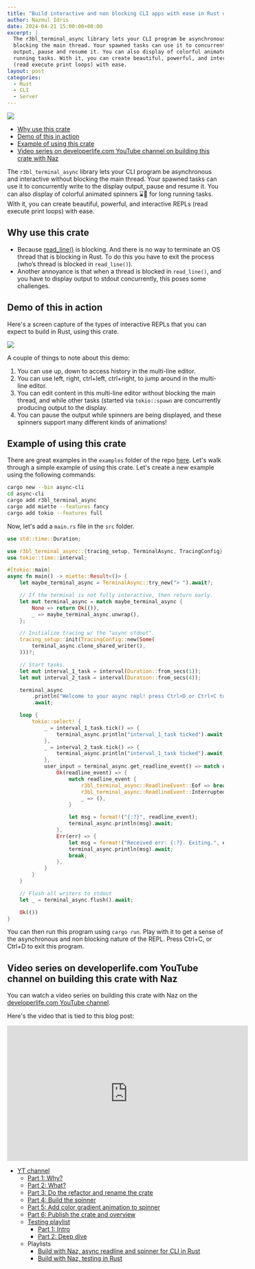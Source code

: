 ```yaml
---
title: "Build interactive and non blocking CLI apps with ease in Rust using r3bl_terminal_async"
author: Nazmul Idris
date: 2024-04-21 15:00:00+00:00
excerpt: |
  The r3bl_terminal_async library lets your CLI program be asynchronous and interactive without
  blocking the main thread. Your spawned tasks can use it to concurrently write to the display
  output, pause and resume it. You can also display of colorful animated spinners ⌛🌈 for long
  running tasks. With it, you can create beautiful, powerful, and interactive REPLs
  (read execute print loops) with ease.
layout: post
categories:
  - Rust
  - CLI
  - Server
---
```


<img class="post-hero-image" src="{{ 'assets/r3bl_terminal_async-hero.svg' | relative_url }}"/>

<!-- TOC -->

- [Why use this crate](#why-use-this-crate)
- [Demo of this in action](#demo-of-this-in-action)
- [Example of using this crate](#example-of-using-this-crate)
- [Video series on developerlife.com YouTube channel on building this crate with Naz](#video-series-on-developerlifecom-youtube-channel-on-building-this-crate-with-naz)

<!-- /TOC -->

The `r3bl_terminal_async` library lets your CLI program be asynchronous and interactive without
blocking the main thread. Your spawned tasks can use it to concurrently write to the display output,
pause and resume it. You can also display of colorful animated spinners ⌛🌈 for long running tasks.
With it, you can create beautiful, powerful, and interactive REPLs (read execute print loops) with
ease.

## Why use this crate

<a id="markdown-why-use-this-crate" name="why-use-this-crate"></a>

- Because [read_line()](https://doc.rust-lang.org/std/io/struct.Stdin.html#method.read_line) is
  blocking. And there is no way to terminate an OS thread that is blocking in Rust. To do this you
  have to exit the process (who’s thread is blocked in `read_line()`).
- Another annoyance is that when a thread is blocked in `read_line()`, and you have to display
  output to stdout concurrently, this poses some challenges.

## Demo of this in action

<a id="markdown-demo-of-this-in-action" name="demo-of-this-in-action"></a>

Here's a screen capture of the types of interactive REPLs that you can expect to build in Rust,
using this crate.

![](https://github.com/r3bl-org/r3bl-open-core/blob/main/terminal_async/docs/r3bl_terminal_async_clip_ffmpeg.gif?raw=true)

A couple of things to note about this demo:

1. You can use up, down to access history in the multi-line editor.
2. You can use left, right, ctrl+left, ctrl+right, to jump around in the multi-line editor.
3. You can edit content in this multi-line editor without blocking the main thread, and while other
   tasks (started via `tokio::spawn` are concurrently producing output to the display.
4. You can pause the output while spinners are being displayed, and these spinners support many
   different kinds of animations!

## Example of using this crate

<a id="markdown-example-of-using-this-crate" name="example-of-using-this-crate"></a>

There are great examples in the `examples` folder of the repo
[here](https://github.com/r3bl-org/r3bl-open-core/tree/main/terminal_async/examples). Let's walk
through a simple example of using this crate. Let's create a new example using the following
commands:

```bash
cargo new --bin async-cli
cd async-cli
cargo add r3bl_terminal_async
cargo add miette --features fancy
cargo add tokio --features full
```

Now, let's add a `main.rs` file in the `src` folder.

```rust
use std::time::Duration;

use r3bl_terminal_async::{tracing_setup, TerminalAsync, TracingConfig};
use tokio::time::interval;

#[tokio::main]
async fn main() -> miette::Result<()> {
    let maybe_terminal_async = TerminalAsync::try_new("> ").await?;

    // If the terminal is not fully interactive, then return early.
    let mut terminal_async = match maybe_terminal_async {
        None => return Ok(()),
        _ => maybe_terminal_async.unwrap(),
    };

    // Initialize tracing w/ the "async stdout".
    tracing_setup::init(TracingConfig::new(Some(
        terminal_async.clone_shared_writer(),
    )))?;

    // Start tasks.
    let mut interval_1_task = interval(Duration::from_secs(1));
    let mut interval_2_task = interval(Duration::from_secs(4));

    terminal_async
        .println("Welcome to your async repl! press Ctrl+D or Ctrl+C to exit.")
        .await;

    loop {
        tokio::select! {
            _ = interval_1_task.tick() => {
                terminal_async.println("interval_1_task ticked").await;
            },
            _ = interval_2_task.tick() => {
                terminal_async.println("interval_1_task ticked").await;
            },
            user_input = terminal_async.get_readline_event() => match user_input {
                Ok(readline_event) => {
                    match readline_event {
                        r3bl_terminal_async::ReadlineEvent::Eof => break,
                        r3bl_terminal_async::ReadlineEvent::Interrupted => break,
                        _ => (),
                    }

                    let msg = format!("{:?}", readline_event);
                    terminal_async.println(msg).await;
                },
                Err(err) => {
                    let msg = format!("Received err: {:?}. Exiting.", err);
                    terminal_async.println(msg).await;
                    break;
                },
            }
        }
    }

    // Flush all writers to stdout
    let _ = terminal_async.flush().await;

    Ok(())
}
```

You can then run this program using `cargo run`. Play with it to get a sense of the asynchronous and
non blocking nature of the REPL. Press Ctrl+C, or Ctrl+D to exit this program.

## Video series on developerlife.com YouTube channel on building this crate with Naz

<a id="markdown-video-series-on-developerlife.com-youtube-channel-on-building-this-crate-with-naz" name="video-series-on-developerlife.com-youtube-channel-on-building-this-crate-with-naz"></a>

You can watch a video series on building this crate with Naz on the
[developerlife.com YouTube channel](https://www.youtube.com/@developerlifecom).

Here's the video that is tied to this blog post:

<iframe width="560" height="315" src="https://www.youtube.com/embed/X5wDVaZENOo?si=yYfXuCxSilWh4Gd5" title="YouTube video player" frameborder="0" allow="accelerometer; autoplay; clipboard-write; encrypted-media; gyroscope; picture-in-picture; web-share" referrerpolicy="strict-origin-when-cross-origin" allowfullscreen></iframe>

- [YT channel](https://www.youtube.com/@developerlifecom)
  - [Part 1: Why?](https://youtu.be/6LhVx0xM86c)
  - [Part 2: What?](https://youtu.be/3vQJguti02I)
  - [Part 3: Do the refactor and rename the crate](https://youtu.be/uxgyZzOmVIw)
  - [Part 4: Build the spinner](https://www.youtube.com/watch?v=fcb6rstRniI)
  - [Part 5: Add color gradient animation to spinner](https://www.youtube.com/watch?v=_QjsGDds270)
  - [Part 6: Publish the crate and overview](https://youtu.be/X5wDVaZENOo)
  - [Testing playlist](https://www.youtube.com/watch?v=Xt495QLrFFk&list=PLofhE49PEwmwLR_4Noa0dFOSPmSpIg_l8)
    - [Part 1: Intro](https://www.youtube.com/watch?v=Xt495QLrFFk)
    - [Part 2: Deep dive](https://www.youtube.com/watch?v=4iM9t5dgvU4)
  - Playlists
    - [Build with Naz, async readline and spinner for CLI in Rust](https://www.youtube.com/watch?v=3vQJguti02I&list=PLofhE49PEwmwelPkhfiqdFQ9IXnmGdnSE)
    - [Build with Naz, testing in Rust](https://www.youtube.com/watch?v=Xt495QLrFFk&list=PLofhE49PEwmwLR_4Noa0dFOSPmSpIg_l8)
